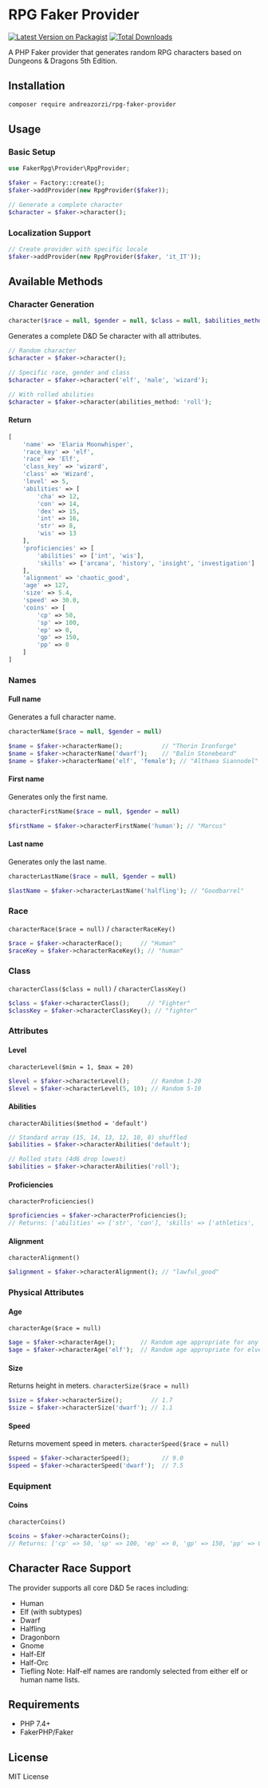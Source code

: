 # RPG Faker Provider
[![Latest Version on Packagist](https://img.shields.io/packagist/v/andreazorzi/rpg-faker-provider.svg?style=flat-square)](https://packagist.org/packages/andreazorzi/rpg-faker-provider)
[![Total Downloads](https://img.shields.io/packagist/dt/andreazorzi/rpg-faker-provider.svg?style=flat-square)](https://packagist.org/packages/andreazorzi/rpg-faker-provider)

A PHP Faker provider that generates random RPG characters based on Dungeons & Dragons 5th Edition.

## Installation
```bash
composer require andreazorzi/rpg-faker-provider
```

## Usage
### Basic Setup
```php
use FakerRpg\Provider\RpgProvider;

$faker = Factory::create();
$faker->addProvider(new RpgProvider($faker));

// Generate a complete character
$character = $faker->character();
```

### Localization Support
```php
// Create provider with specific locale
$faker->addProvider(new RpgProvider($faker, 'it_IT'));
```

## Available Methods
### Character Generation
```php
character($race = null, $gender = null, $class = null, $abilities_method = 'default')
```
Generates a complete D&D 5e character with all attributes.


```php
// Random character
$character = $faker->character();

// Specific race, gender and class
$character = $faker->character('elf', 'male', 'wizard');

// With rolled abilities
$character = $faker->character(abilities_method: 'roll');
```

#### Return
```php
[
    'name' => 'Elaria Moonwhisper',
    'race_key' => 'elf',
    'race' => 'Elf',
    'class_key' => 'wizard',
    'class' => 'Wizard',
    'level' => 5,
    'abilities' => [
        'cha' => 12,
        'con' => 14,
        'dex' => 15,
        'int' => 16,
        'str' => 8,
        'wis' => 13
    ],
    'proficiencies' => [
        'abilities' => ['int', 'wis'],
        'skills' => ['arcana', 'history', 'insight', 'investigation']
    ],
    'alignment' => 'chaotic_good',
    'age' => 127,
    'size' => 5.4,
    'speed' => 30.0,
    'coins' => [
        'cp' => 50,
        'sp' => 100,
        'ep' => 0,
        'gp' => 150,
        'pp' => 0
    ]
]
```

### Names
#### Full name
Generates a full character name.
```php
characterName($race = null, $gender = null)
```

```php
$name = $faker->characterName();           // "Thorin Ironforge"
$name = $faker->characterName('dwarf');    // "Balin Stonebeard"
$name = $faker->characterName('elf', 'female'); // "Althaea Siannodel"
```

#### First name
Generates only the first name.
```php
characterFirstName($race = null, $gender = null)
```

```php
$firstName = $faker->characterFirstName('human'); // "Marcus"
```

#### Last name
Generates only the last name.
```php
characterLastName($race = null, $gender = null)
```

```php
$lastName = $faker->characterLastName('halfling'); // "Goodbarrel"
```

### Race
`characterRace($race = null)` / `characterRaceKey()`

```php
$race = $faker->characterRace();     // "Human"
$raceKey = $faker->characterRaceKey(); // "human"
```

### Class
`characterClass($class = null)` / `characterClassKey()`

```php
$class = $faker->characterClass();     // "Fighter"
$classKey = $faker->characterClassKey(); // "fighter"
```

### Attributes
#### Level
`characterLevel($min = 1, $max = 20)`

```php
$level = $faker->characterLevel();      // Random 1-20
$level = $faker->characterLevel(5, 10); // Random 5-10
```

#### Abilities
`characterAbilities($method = 'default')`

```php
// Standard array (15, 14, 13, 12, 10, 8) shuffled
$abilities = $faker->characterAbilities('default');

// Rolled stats (4d6 drop lowest)
$abilities = $faker->characterAbilities('roll');
```

#### Proficiencies
`characterProficiencies()`

```php
$proficiencies = $faker->characterProficiencies();
// Returns: ['abilities' => ['str', 'con'], 'skills' => ['athletics', 'intimidation', ...]]
```

#### Alignment
`characterAlignment()`

```php
$alignment = $faker->characterAlignment(); // "lawful_good"
```

### Physical Attributes
#### Age
`characterAge($race = null)`

```php
$age = $faker->characterAge();       // Random age appropriate for any race
$age = $faker->characterAge('elf');  // Random age appropriate for elves
```

#### Size
Returns height in meters.
`characterSize($race = null)`

```php
$size = $faker->characterSize();        // 1.7
$size = $faker->characterSize('dwarf'); // 1.1
```

#### Speed
Returns movement speed in meters.
`characterSpeed($race = null)`

```php
$speed = $faker->characterSpeed();         // 9.0
$speed = $faker->characterSpeed('dwarf');  // 7.5
```

### Equipment
#### Coins
`characterCoins()`

```php
$coins = $faker->characterCoins();
// Returns: ['cp' => 50, 'sp' => 100, 'ep' => 0, 'gp' => 150, 'pp' => 0]
```

## Character Race Support
The provider supports all core D&D 5e races including:
- Human
- Elf (with subtypes)
- Dwarf
- Halfling
- Dragonborn
- Gnome
- Half-Elf
- Half-Orc
- Tiefling
Note: Half-elf names are randomly selected from either elf or human name lists.

## Requirements
- PHP 7.4+
- FakerPHP/Faker

## License
MIT License